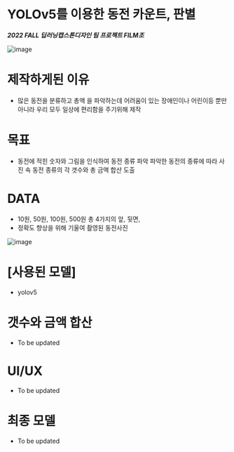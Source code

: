 # YOLOv5를 이용한 동전 카운트, 판별

***2022 FALL 딥러닝캡스톤디자인 팀 프로젝트 FILM조***

![image](https://user-images.githubusercontent.com/117156100/199263575-ca490205-bd00-4998-855c-2711c5f9268e.png)


# 제작하게된 이유
 - 많은 동전을 분류하고 총액 을 파악하는데 어려움이 있는 
   장애인이나 어린이등 뿐만아니라 우리 모두 일상에 편리함을 주기위해 제작 

# 목표
 - 동전에 적힌 숫자와 그림을 인식하여 동전 종류 파악 
   파악한 동전의 종류에 따라 사진 속 동전 종류의 각 갯수와 총 금액 합산 도출


# DATA
 - 10원, 50원, 100원, 500원 총 4가지의 앞, 뒷면,
 - 정확도 향상을 위해 기울여 촬영된 동전사진

![image](https://user-images.githubusercontent.com/117156100/199263422-6440b844-190e-4284-a98e-e554d5c2887a.png)


# [사용된 모델] 
 - yolov5
 
# 갯수와 금액 합산
 - To be updated

# UI/UX
 - To be updated

# 최종 모델
 - To be updated
